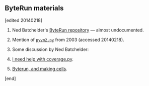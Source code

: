 ## ByteRun materials

[edited 20140218]

1. Ned Batchelder's [ByteRun repository](https://github.com/nedbat/byterun) — almost undocumented.
1. Mention of [`pyvm2.py`](https://mail.python.org/pipermail/pypy-dev/2003-January/000048.html) from 2003 (accessed 20140218).
1. Some discussion by Ned Batchelder:

  2. [I need help with coverage.py](http://nedbatchelder.com/blog/201308/i_need_help_with_coveragepy.html).
  2. [Byterun, and making cells](http://nedbatchelder.com/blog/201301/byterun_and_making_cells.html).

[end]
